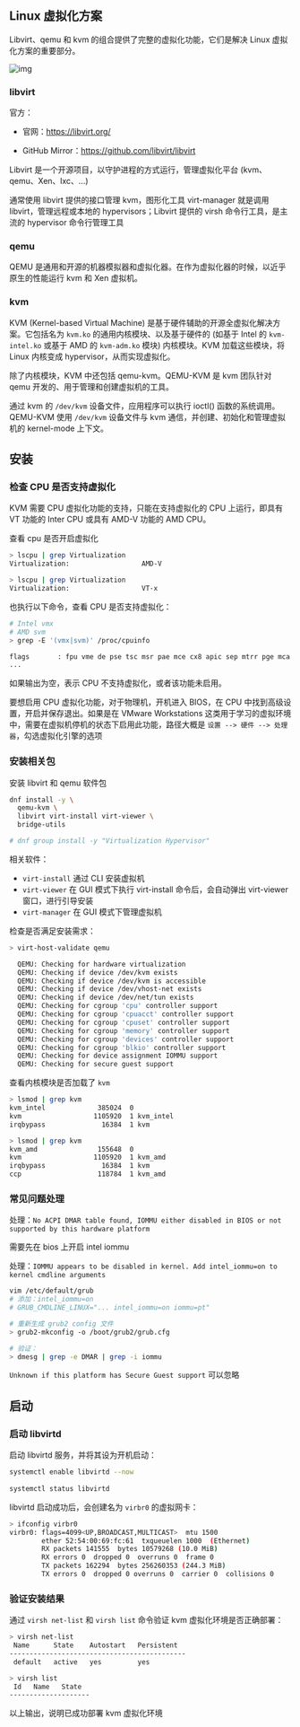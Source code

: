 ## Linux 虚拟化方案

Libvirt、qemu 和 kvm 的组合提供了完整的虚拟化功能，它们是解决 Linux 虚拟化方案的重要部分。

![img](.assets/kvm-architecture.png)

### libvirt

官方：

- 官网：<https://libvirt.org/>

- GitHub Mirror：<https://github.com/libvirt/libvirt>

Libvirt 是一个开源项目，以守护进程的方式运行，管理虚拟化平台 (kvm、qemu、Xen、lxc、...)

通常使用 libvirt 提供的接口管理 kvm，图形化工具 virt-manager 就是调用 libvirt，管理远程或本地的 hypervisors；Libvirt 提供的 virsh 命令行工具，是主流的 hypervisor 命令行管理工具

### qemu

QEMU 是通用和开源的机器模拟器和虚拟化器。在作为虚拟化器的时候，以近乎原生的性能运行 kvm 和 Xen 虚拟机。

### kvm

KVM (Kernel-based Virtual Machine) 是基于硬件辅助的开源全虚拟化解决方案。它包括名为 `kvm.ko` 的通用内核模块、以及基于硬件的 (如基于 Intel 的 `kvm-intel.ko` 或基于 AMD 的 `kvm-adm.ko` 模块) 内核模块。KVM 加载这些模块，将 Linux 内核变成 hypervisor，从而实现虚拟化。

除了内核模块，KVM 中还包括 qemu-kvm。QEMU-KVM 是 kvm 团队针对 qemu 开发的、用于管理和创建虚拟机的工具。

通过 kvm 的 `/dev/kvm` 设备文件，应用程序可以执行 ioctl() 函数的系统调用。QEMU-KVM 使用 `/dev/kvm` 设备文件与 kvm 通信，并创建、初始化和管理虚拟机的 kernel-mode 上下文。

## 安装

### 检查 CPU 是否支持虚拟化

KVM 需要 CPU 虚拟化功能的支持，只能在支持虚拟化的 CPU 上运行，即具有 VT 功能的 Inter CPU 或具有 AMD-V 功能的 AMD CPU。

查看 cpu 是否开启虚拟化

```bash
> lscpu | grep Virtualization
Virtualization:                  AMD-V

> lscpu | grep Virtualization
Virtualization:                  VT-x
```

也执行以下命令，查看 CPU 是否支持虚拟化：

```bash
# Intel vmx
# AMD svm
> grep -E '(vmx|svm)' /proc/cpuinfo

flags		: fpu vme de pse tsc msr pae mce cx8 apic sep mtrr pge mca cmov pat pse36 clflush mmx fxsr sse sse2 ss syscall nx pdpe1gb rdtscp lm constant_tsc arch_perfmon nopl xtopology tsc_reliable nonstop_tsc cpuid pni pclmulqdq vmx ssse3 fma cx16 pcid sse4_1 sse4_2 x2apic movbe popcnt tsc_deadline_timer xsave avx f16c rdrand hypervisor lahf_lm abm 3dnowprefetch cpuid_fault invpcid_single pti ssbd ibrs ibpb stibp tpr_shadow vnmi ept vpid ept_ad fsgsbase tsc_adjust bmi1 avx2 smep bmi2 invpcid rdseed adx smap clflushopt xsaveopt xsavec xgetbv1 xsaves arat md_clear flush_l1d arch_capabilities
...
```

如果输出为空，表示 CPU 不支持虚拟化，或者该功能未启用。

要想启用 CPU 虚拟化功能，对于物理机，开机进入 BIOS，在 CPU 中找到高级设置，开启并保存退出。如果是在 VMware Workstations 这类用于学习的虚拟环境中，需要在虚拟机停机的状态下启用此功能，路径大概是 `设置 --> 硬件 --> 处理器`，勾选虚拟化引擎的选项

### 安装相关包

安装 libvirt 和 qemu 软件包

```bash
dnf install -y \
  qemu-kvm \
  libvirt virt-install virt-viewer \
  bridge-utils

# dnf group install -y "Virtualization Hypervisor"
```

相关软件：

- `virt-install` 通过 CLI 安装虚拟机
- `virt-viewer` 在 GUI 模式下执行 virt-install 命令后，会自动弹出 virt-viewer 窗口，进行引导安装
- `virt-manager` 在 GUI 模式下管理虚拟机 

检查是否满足安装需求：

```bash
> virt-host-validate qemu

  QEMU: Checking for hardware virtualization                                 : PASS
  QEMU: Checking if device /dev/kvm exists                                   : PASS
  QEMU: Checking if device /dev/kvm is accessible                            : PASS
  QEMU: Checking if device /dev/vhost-net exists                             : PASS
  QEMU: Checking if device /dev/net/tun exists                               : PASS
  QEMU: Checking for cgroup 'cpu' controller support                         : PASS
  QEMU: Checking for cgroup 'cpuacct' controller support                     : PASS
  QEMU: Checking for cgroup 'cpuset' controller support                      : PASS
  QEMU: Checking for cgroup 'memory' controller support                      : PASS
  QEMU: Checking for cgroup 'devices' controller support                     : PASS
  QEMU: Checking for cgroup 'blkio' controller support                       : PASS
  QEMU: Checking for device assignment IOMMU support                         : WARN (No ACPI DMAR table found, IOMMU either disabled in BIOS or not supported by this hardware platform)
  QEMU: Checking for secure guest support                                    : WARN (Unknown if this platform has Secure Guest support)
```

查看内核模块是否加载了 `kvm`

```bash
> lsmod | grep kvm
kvm_intel             385024  0
kvm                  1105920  1 kvm_intel
irqbypass              16384  1 kvm

> lsmod | grep kvm
kvm_amd               155648  0
kvm                  1105920  1 kvm_amd
irqbypass              16384  1 kvm
ccp                   118784  1 kvm_amd
```

### 常见问题处理

处理：`No ACPI DMAR table found, IOMMU either disabled in BIOS or not supported by this hardware platform`

需要先在 bios 上开启 intel iommu

处理：`IOMMU appears to be disabled in kernel. Add intel_iommu=on to kernel cmdline arguments`

```bash
vim /etc/default/grub
# 添加：intel_iommu=on
# GRUB_CMDLINE_LINUX="... intel_iommu=on iommu=pt"

# 重新生成 grub2 config 文件
> grub2-mkconfig -o /boot/grub2/grub.cfg

# 验证：
> dmesg | grep -e DMAR | grep -i iommu
```

`Unknown if this platform has Secure Guest support` 可以忽略

## 启动

### 启动 libvirtd

启动 libvirtd 服务，并将其设为开机启动：

```bash
systemctl enable libvirtd --now
 
systemctl status libvirtd
```

libvirtd 启动成功后，会创建名为 `virbr0` 的虚拟网卡：

```bash
> ifconfig virbr0
virbr0: flags=4099<UP,BROADCAST,MULTICAST>  mtu 1500
        ether 52:54:00:69:fc:61  txqueuelen 1000  (Ethernet)
        RX packets 141555  bytes 10579268 (10.0 MiB)
        RX errors 0  dropped 0  overruns 0  frame 0
        TX packets 162294  bytes 256260353 (244.3 MiB)
        TX errors 0  dropped 0 overruns 0  carrier 0  collisions 0
```

### 验证安装结果

通过 `virsh net-list` 和 `virsh list` 命令验证 kvm 虚拟化环境是否正确部署：

```bash
> virsh net-list
 Name      State    Autostart   Persistent
--------------------------------------------
 default   active   yes         yes

> virsh list
 Id   Name   State
--------------------

```

以上输出，说明已成功部署 kvm 虚拟化环境
